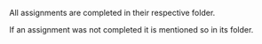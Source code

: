 All assignments are completed in their respective folder.

If an assignment was not completed it is mentioned so in its folder.

